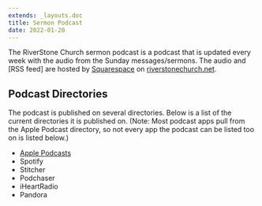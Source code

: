 ```yaml
---
extends: _layouts.doc
title: Sermon Podcast
date: 2022-01-20
---
```


The RiverStone Church sermon podcast is a podcast that is updated every week with the audio from the Sunday messages/sermons. The audio and [RSS feed] are hosted by [Squarespace](https://squarespace.com) on [riverstonechurch.net](https://riverstonechurch.net).

## Podcast Directories

The podcast is published on several directories. Below is a list of the current directories it is published on. (Note: Most podcast apps pull from the Apple Podcast directory, so not every app the podcast can be listed too on is listed below.)

-   [Apple Podcasts](https://podcasts.apple.com/us/podcast/riverstone-church-sermons/id1551482178)
-   Spotify
-   Stitcher
-   Podchaser
-   iHeartRadio
-   Pandora
